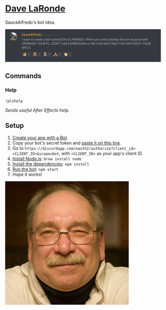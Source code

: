 # [Dave LaRonde](https://discordapp.com/oauth2/authorize?client_id=536726185259040788&scope=bot)
SauceAlfredo's bot idea.

![Idea](dave.png?raw=true)

## Commands
### Help
`!plzhelp`

*Sends useful After Effects help.*

## Setup
1. [Create your app with a Bot](https://discordapp.com/developers/applications/me).
2. Copy your bot's secret token and [paste it on this line](https://github.com/MysteryPancake/Dave-LaRonde/blob/master/dave.js#L8).
3. Go to `https://discordapp.com/oauth2/authorize?client_id=<CLIENT_ID>&scope=bot`, with `<CLIENT_ID>` as your app's client ID.
4. [Install Node.js](https://nodejs.org/en/download): `brew install node`
5. [Install the dependencies](https://github.com/MysteryPancake/Dave-LaRonde/blob/master/package.json#L34-L36): `npm install`
6. [Run the bot](https://github.com/MysteryPancake/Dave-LaRonde/blob/master/dave.js): `npm start`
7. Hope it works!

![Icon](dave.jpg?raw=true)
